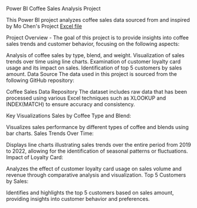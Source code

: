 Power BI Coffee Sales Analysis Project

This Power BI project analyzes coffee sales data sourced from and inspired by Mo Chen's Project [Excel file](https://github.com/mochen862/excel-project-coffee-sales/blob/main/coffeeOrdersData.xlsx)

Project Overview - The goal of this project is to provide insights into coffee sales trends and customer behavior, focusing on the following aspects:

Analysis of coffee sales by type, blend, and weight.
Visualization of sales trends over time using line charts.
Examination of customer loyalty card usage and its impact on sales.
Identification of top 5 customers by sales amount.
Data Source
The data used in this project is sourced from the following GitHub repository:

Coffee Sales Data Repository
The dataset includes raw data that has been processed using various Excel techniques such as XLOOKUP and INDEX(MATCH) to ensure accuracy and consistency.

Key Visualizations
Sales by Coffee Type and Blend:

Visualizes sales performance by different types of coffee and blends using bar charts.
Sales Trends Over Time:

Displays line charts illustrating sales trends over the entire period from 2019 to 2022, allowing for the identification of seasonal patterns or fluctuations.
Impact of Loyalty Card:

Analyzes the effect of customer loyalty card usage on sales volume and revenue through comparative analysis and visualization.
Top 5 Customers by Sales:

Identifies and highlights the top 5 customers based on sales amount, providing insights into customer behavior and preferences.
